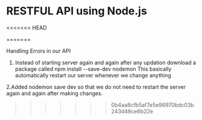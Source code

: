 # RESTFUL API using Node.js

<<<<<<< HEAD

=======

Handling Errors in our API
1. Instead of starting server again and again after any updation download a package called npm install --save-dev nodemon
This basically automatically restart our server whenever we change anything

2.Added nodemon save dev so that we do not need to restart the server again and again after making changes.
>>>>>>> 0b4aa8cfb5af7e5e96970bdc03b243d48ce6b22e
